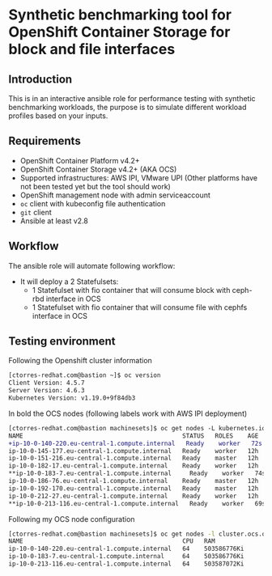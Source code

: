 # Synthetic benchmarking tool for OpenShift Container Storage for block and file interfaces

## Introduction 
This is in an interactive ansible role for performance testing with synthetic benchmarking workloads, the purpose is to simulate different workload profiles based on your inputs.

## Requirements
- OpenShift Container Platform v4.2+ 
- OpenShift Container Storage v4.2+ (AKA OCS)
- Supported infrastructures: AWS IPI, VMware UPI (Other platforms have not been tested yet but the tool should work)
- OpenShift management node with admin serviceaccount
- `oc` client with kubeconfig file authentication
- `git` client
- Ansible at least v2.8 

## Workflow
The ansible role will automate following workflow:
- It will deploy a 2 Statefulsets:
    - 1 Statefulset with fio container that will consume block with ceph-rbd interface in OCS
    - 1 Statefulset with fio container that will consume file with cephfs interface in OCS


## Testing environment
Following the Openshift cluster information 
```bash
[ctorres-redhat.com@bastion ~]$ oc version
Client Version: 4.5.7
Server Version: 4.6.3
Kubernetes Version: v1.19.0+9f84db3
```
In bold the OCS nodes (following labels work with AWS IPI deployment)
```diff
[ctorres-redhat.com@bastion machinesets]$ oc get nodes -L kubernetes.io/hostname -L node.kubernetes.io/instance-type -L failure-domain.beta.kubernetes.io/region -L failure-domain.beta.kubernetes.io/zone
NAME                                            STATUS   ROLES    AGE   VERSION           HOSTNAME          INSTANCE-TYPE   REGION         ZONE
+ip-10-0-140-220.eu-central-1.compute.internal   Ready    worker   72s   v1.19.0+9f84db3   ip-10-0-140-220   i3.16xlarge     eu-central-1   eu-central-1a
ip-10-0-145-177.eu-central-1.compute.internal   Ready    worker   12h   v1.19.0+9f84db3   ip-10-0-145-177   m5.4xlarge      eu-central-1   eu-central-1a
ip-10-0-151-216.eu-central-1.compute.internal   Ready    master   12h   v1.19.0+9f84db3   ip-10-0-151-216   c5d.2xlarge     eu-central-1   eu-central-1a
ip-10-0-182-17.eu-central-1.compute.internal    Ready    worker   12h   v1.19.0+9f84db3   ip-10-0-182-17    m5.4xlarge      eu-central-1   eu-central-1b
**ip-10-0-183-7.eu-central-1.compute.internal     Ready    worker   74s   v1.19.0+9f84db3   ip-10-0-183-7     i3.16xlarge     eu-central-1   eu-central-1b**
ip-10-0-186-76.eu-central-1.compute.internal    Ready    master   12h   v1.19.0+9f84db3   ip-10-0-186-76    c5d.2xlarge     eu-central-1   eu-central-1b
ip-10-0-192-170.eu-central-1.compute.internal   Ready    master   12h   v1.19.0+9f84db3   ip-10-0-192-170   c5d.2xlarge     eu-central-1   eu-central-1c
ip-10-0-212-27.eu-central-1.compute.internal    Ready    worker   12h   v1.19.0+9f84db3   ip-10-0-212-27    m5.4xlarge      eu-central-1   eu-central-1c
**ip-10-0-213-116.eu-central-1.compute.internal   Ready    worker   69s   v1.19.0+9f84db3   ip-10-0-213-116   i3.16xlarge     eu-central-1   eu-central-1c**
```
Following my OCS node configuration
```bash
[ctorres-redhat.com@bastion machinesets]$ oc get nodes -l cluster.ocs.openshift.io/openshift-storage=  -o=custom-columns=NAME:.metadata.name,CPU:.status.capacity.cpu,RAM:.status.capacity.memory
NAME                                            CPU   RAM
ip-10-0-140-220.eu-central-1.compute.internal   64    503586776Ki
ip-10-0-183-7.eu-central-1.compute.internal     64    503586776Ki
ip-10-0-213-116.eu-central-1.compute.internal   64    503587072Ki
```